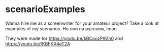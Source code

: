 # scenarioExamples
Wanna hire me as a screenwriter for
your amateur project? Take a look
at examples of my scenarios.
Но они на русском, lmao.

They were made for https://youtu.be/kBCoozP92h0
and https://youtu.be/fKBFKX4eT2A
